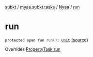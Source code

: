 [subkt](../../index.md) / [myaa.subkt.tasks](../index.md) / [Nyaa](index.md) / [run](./run.md)

# run

`protected open fun run(): `[`Unit`](https://kotlinlang.org/api/latest/jvm/stdlib/kotlin/-unit/index.html) [(source)](https://github.com/Myaamori/SubKt/blob/0.1.12/src/main/kotlin/myaa/subkt/tasks/tasks.kt#L970)

Overrides [PropertyTask.run](../-property-task/run.md)

